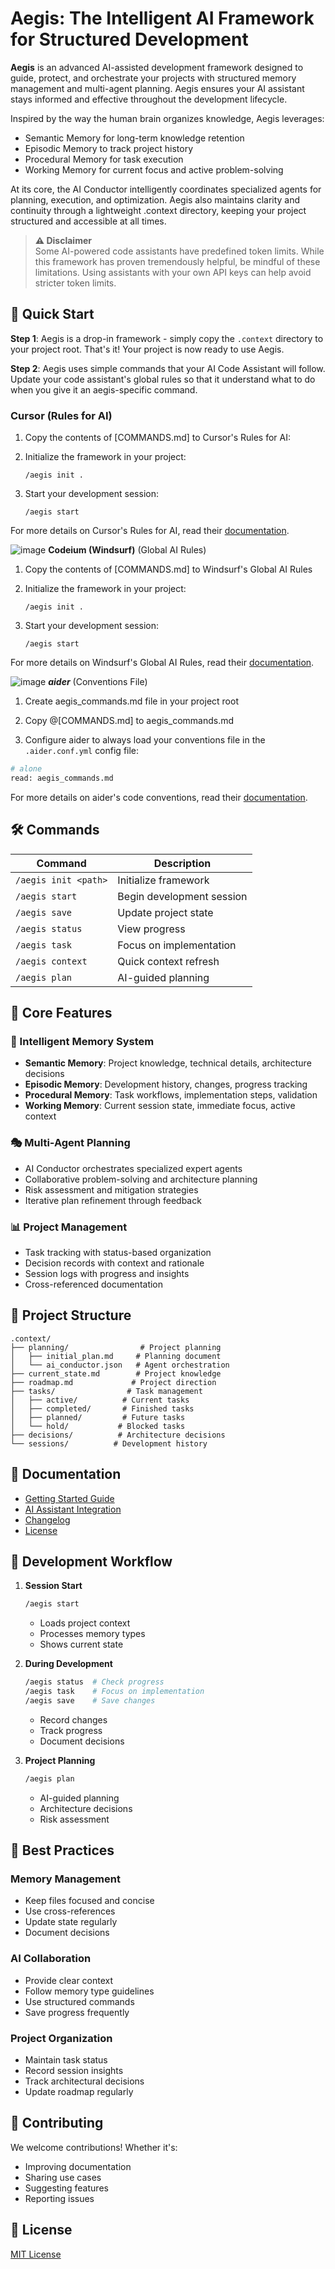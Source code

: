 # Aegis: The Intelligent AI Framework for Structured Development

**Aegis** is an advanced AI-assisted development framework designed to guide, protect, and orchestrate your projects with structured memory management and multi-agent planning. Aegis ensures your AI assistant stays informed and effective throughout the development lifecycle.

Inspired by the way the human brain organizes knowledge, Aegis leverages:

- Semantic Memory for long-term knowledge retention
- Episodic Memory to track project history
- Procedural Memory for task execution
- Working Memory for current focus and active problem-solving

At its core, the AI Conductor intelligently coordinates specialized agents for planning, execution, and optimization. Aegis also maintains clarity and continuity through a lightweight .context directory, keeping your project structured and accessible at all times.

> **⚠ Disclaimer**  
> Some AI-powered code assistants have predefined token limits. While this framework has proven tremendously helpful, be mindful of these limitations. Using assistants with your own API keys can help avoid stricter token limits.

## 🚀 Quick Start

**Step 1**: Aegis is a drop-in framework - simply copy the `.context` directory to your project root. That's it! Your project is now ready to use Aegis.

**Step 2**: Aegis uses simple commands that your AI Code Assistant will follow. Update your code assistant's global rules so that it understand what to do when you give it an aegis-specific command.

### Cursor (Rules for AI)

1. Copy the contents of [COMMANDS.md] to Cursor's Rules for AI:

2. Initialize the framework in your project:
   ```
   /aegis init .
   ```

3. Start your development session:
   ```
   /aegis start
   ```
For more details on Cursor's Rules for AI, read their [documentation](https://docs.cursor.com/context/rules-for-ai).

![image](https://github.com/user-attachments/assets/acdd77d5-5f1a-4092-a4a1-a7282dc66b27) **Codeium (Windsurf)** (Global AI Rules)
1. Copy the contents of [COMMANDS.md] to Windsurf's Global AI Rules

2. Initialize the framework in your project:
   ```
   /aegis init .
   ```

3. Start your development session:
   ```
   /aegis start
   ```

For more details on Windsurf's Global AI Rules, read their [documentation](https://docs.codeium.com/windsurf/memories#global-rules).

![image](https://github.com/user-attachments/assets/2f9dc685-ae4e-4bc2-b2f2-ad9d2bf70e79) ***aider*** (Conventions File)
1. Create aegis_commands.md file in your project root

2. Copy @[COMMANDS.md] to aegis_commands.md

3. Configure aider to always load your conventions file in the `.aider.conf.yml` config file:
```bash
# alone
read: aegis_commands.md
```

For more details on aider's code conventions, read their [documentation](https://aider.chat/docs/usage/conventions.html).

## 🛠️ Commands

| Command | Description |
|---------|-------------|
| `/aegis init <path>` | Initialize framework |
| `/aegis start` | Begin development session |
| `/aegis save` | Update project state |
| `/aegis status` | View progress |
| `/aegis task` | Focus on implementation |
| `/aegis context` | Quick context refresh |
| `/aegis plan` | AI-guided planning |




## 🎯 Core Features

### 🧠 Intelligent Memory System
- **Semantic Memory**: Project knowledge, technical details, architecture decisions
- **Episodic Memory**: Development history, changes, progress tracking
- **Procedural Memory**: Task workflows, implementation steps, validation
- **Working Memory**: Current session state, immediate focus, active context

### 🎭 Multi-Agent Planning
- AI Conductor orchestrates specialized expert agents
- Collaborative problem-solving and architecture planning
- Risk assessment and mitigation strategies
- Iterative plan refinement through feedback

### 📊 Project Management
- Task tracking with status-based organization
- Decision records with context and rationale
- Session logs with progress and insights
- Cross-referenced documentation



## 📁 Project Structure

```
.context/
├── planning/                # Project planning
│   ├── initial_plan.md     # Planning document
│   └── ai_conductor.json   # Agent orchestration
├── current_state.md        # Project knowledge
├── roadmap.md             # Project direction
├── tasks/                # Task management
│   ├── active/          # Current tasks
│   ├── completed/       # Finished tasks
│   ├── planned/         # Future tasks
│   └── hold/           # Blocked tasks
├── decisions/          # Architecture decisions
└── sessions/          # Development history
```

## 📘 Documentation

- [Getting Started Guide](./docs/GETTING_STARTED.md)
- [AI Assistant Integration](./docs/INTEGRATION.md)
- [Changelog](./docs/CHANGELOG.md)
- [License](./docs/LICENSE)

## 🔄 Development Workflow

1. **Session Start**
   ```bash
   /aegis start
   ```
   - Loads project context
   - Processes memory types
   - Shows current state

2. **During Development**
   ```bash
   /aegis status  # Check progress
   /aegis task    # Focus on implementation
   /aegis save    # Save changes
   ```
   - Record changes
   - Track progress
   - Document decisions

3. **Project Planning**
   ```bash
   /aegis plan
   ```
   - AI-guided planning
   - Architecture decisions
   - Risk assessment

## 🌟 Best Practices

### Memory Management
- Keep files focused and concise
- Use cross-references
- Update state regularly
- Document decisions

### AI Collaboration
- Provide clear context
- Follow memory type guidelines
- Use structured commands
- Save progress frequently

### Project Organization
- Maintain task status
- Record session insights
- Track architectural decisions
- Update roadmap regularly

## 🤝 Contributing

We welcome contributions! Whether it's:
- Improving documentation
- Sharing use cases
- Suggesting features
- Reporting issues

## 📝 License

[MIT License](./LICENSE)
